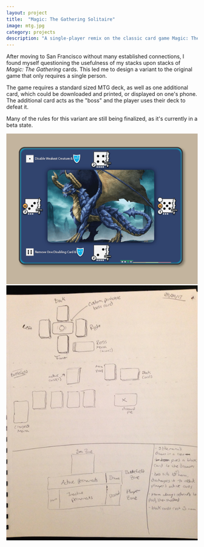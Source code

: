```yaml
---
layout: project
title:  "Magic: The Gathering Solitaire"
image: mtg.jpg
category: projects
description: "A single-player remix on the classic card game Magic: The Gathering."
---
```


After moving to San Francisco without many established connections, I found myself questioning the usefulness of my stacks upon stacks of _Magic: The Gathering_ cards. This led me to design a variant to the original game that only requires a single person.

The game requires a standard sized MTG deck, as well as one additional card, which could be downloaded and printed, or displayed on one's phone. The additional card acts as the "boss" and the player uses their deck to defeat it.

Many of the rules for this variant are still being finalized, as it's currently in a beta state.

![MTG 01](/img/mtg_image01.png)
![MTG 02](/img/mtg_image02.jpg)